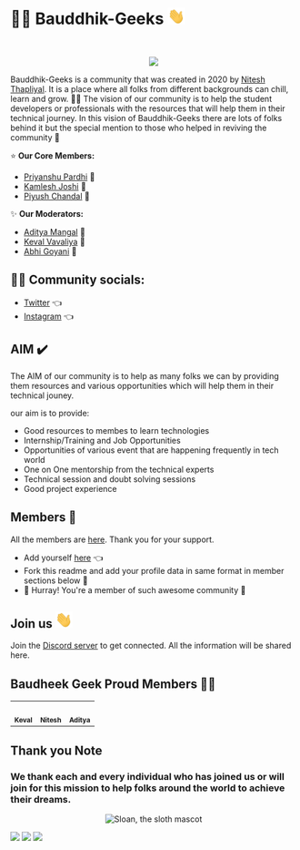 # 👨‍🎓 Bauddhik-Geeks  <img src="https://raw.githubusercontent.com/ABSphreak/ABSphreak/master/gifs/Hi.gif" width="30px">

<br>
<p align="center">
  <img align="top" src="https://cdn.discordapp.com/attachments/885062668858306590/888283616046620702/Welcome_to_Bauddhik-Geeks.gif"> 


Bauddhik-Geeks is a community that was created in 2020 by [Nitesh Thapliyal](https://github.com/Nitesh-thapliyal). It is a place where all folks from different backgrounds can chill, learn and grow. 👨‍🎓
The vision of our community is to help the student developers or professionals with the resources that will help them in their technical journey.
In this vision of Bauddhik-Geeks there are lots of folks behind it but the special mention to those who helped in reviving the community 👨‍
  

⭐ **Our Core Members:**
- [Priyanshu Pardhi](https://github.com/priyanshupardhi) 💬 
- [Kamlesh Joshi](https://github.com/kamleshjoshi8102) 💬 
- [Piyush Chandal](https://github.com/Piyush-Codes7) 💬 

✨ **Our Moderators:**
- [Aditya Mangal](https://github.com/adityamangal1) 💬  
- [Keval Vavaliya](https://github.com/kevalvavaliya) 💬
- [Abhi Goyani](https://github.com/abhigoyani) 💬

## 👨‍🎓 Community socials:
- [Twitter](https://twitter.com/BauddhikGeeks) 👈 
- [Instagram](https://www.instagram.com/bauddhik_geeks) 👈 


  
## AIM ✔️ 

The AIM of our community is to help as many folks we can by providing them resources and various opportunities which will help them in their technical jouney.

our aim is to provide:
- Good resources to membes to learn technologies
- Internship/Training and Job Opportunities
- Opportunities of various event that are happening frequently in tech world
- One on One mentorship from the technical experts
- Technical session and doubt solving sessions
- Good project experience
 
## Members 👨‍
All the members are [here](https://github.com/Bauddhik-Geeks/Welcome-to-Bauddhik-Geeks/blob/main/Members.md). Thank you for your support.
- Add yourself [here](https://github.com/Bauddhik-Geeks/Welcome-to-Bauddhik-Geeks/blob/main/Members.md)  👈 
- Fork this readme and add your profile data in same format in member sections below 📖
-  🎊 Hurray! You're a member of such awesome community 🎉

## Join us <img src="https://raw.githubusercontent.com/ABSphreak/ABSphreak/master/gifs/Hi.gif" width="30px">
Join the [Discord server](https://discord.gg/atzZYdNMDF) to get connected. All the information will be shared here.
  
  
<!--   Add members data here -->
  
  ## Baudheek Geek Proud Members 👨‍🎓

<table>
  <tr>
    <td align="center"><a href="https://github.com/kevalvavaliya"><img src="https://avatars.githubusercontent.com/u/72963356?v=4" width="100px;" alt=""/><br /><sub><b>Keval </b></sub></a></td>
    <td align="center"><a href="https://github.com/Nitesh-thapliyal"><img src="https://avatars.githubusercontent.com/u/53345517?v=4" width="100px;" alt=""/><br /><sub><b>Nitesh</b></sub></a></td>
    <td align="center"><a href="https://github.com/adityamangal1"><img src="https://github.com/adityamangal1.png?size=460" width="100px;" alt=""/><br /><sub><b>Aditya</b></sub></a></td>

  </tr>
</table>
 
## Thank you Note

### We thank each and every individual who has joined us or will join for this mission to help folks around the world to achieve their dreams.
<p align="center">
  <img alt="Sloan, the sloth mascot" width="250px" src="https://thumbs.gfycat.com/EqualAfraidAntelope-max-1mb.gif">
   <br>
</p>

<!-- badges here -->

![](https://img.shields.io/github/repo-size/Bauddhik-Geeks/Welcome-to-Bauddhik-Geeks)
  <img src="https://visitor-badge.laobi.icu/badge?page_id=Bauddhik-Geeks">
  <img src="https://badges.frapsoft.com/os/v1/open-source.svg?v=103">
